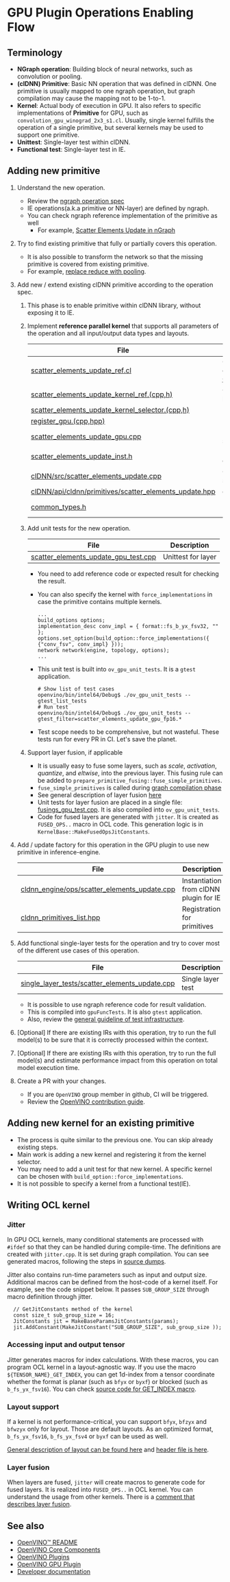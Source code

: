 # GPU Plugin Operations Enabling Flow

## Terminology

* **NGraph operation**: Building block of neural networks, such as convolution or pooling.
* **(clDNN) Primitive**: Basic NN operation that was defined in clDNN. One primitive is usually mapped to one ngraph operation, but graph compilation may cause the mapping not to be 1-to-1.
* **Kernel**: Actual body of execution in GPU. It also refers to specific implementations of **Primitive** for GPU, such as `convolution_gpu_winograd_2x3_s1.cl`. Usually, single kernel fulfills the operation of a single primitive, but several kernels may be used to support one primitive.
* **Unittest**: Single-layer test within clDNN.
* **Functional test**: Single-layer test in IE.

## Adding new primitive

1. Understand the new operation.
    * Review the [ngraph operation spec](https://github.com/openvinotoolkit/openvino/tree/master/docs/ops)
    * IE operations(a.k.a primitive or NN-layer) are defined by ngraph.
    * You can check ngraph reference implementation of the primitive as well
        * For example, [Scatter Elements Update in nGraph](https://github.com/openvinotoolkit/openvino/blob/master/src/core/reference/include/ngraph/runtime/reference/scatter_elements_update.hpp)

1. Try to find existing primitive that fully or partially covers this operation.
    * It is also possible to transform the network so that the missing primitive is covered from existing primitive.
    * For example, [replace reduce with pooling](https://github.com/openvinotoolkit/openvino/blob/23808f46f7b5d464fd649ad278f253eec12721b3/inference-engine/src/cldnn_engine/cldnn_engine.cpp#L205).

1. Add new / extend existing clDNN primitive according to the operation spec.
    1. This phase is to enable primitive within clDNN library, without exposing it to IE.
    1. Implement **reference parallel kernel** that supports all parameters of the operation and all input/output data types and layouts.

        | File | Description |
        |------|-------------|
        | [scatter_elements_update_ref.cl](https://github.com/openvinotoolkit/openvino/blob/master/src/plugins/intel_gpu/src/kernel_selector/cl_kernels/scatter_elements_update_ref.cl) | OpenCL Kernel body. For more detail, please see [How to write OCL kernel](#writing-ocl-kernel) section |
        | [scatter_elements_update_kernel_ref.(cpp,h)](https://github.com/openvinotoolkit/openvino/blob/master/src/plugins/intel_gpu/src/kernel_selector/kernels/scatter_update/scatter_elements_update_kernel_ref.cpp) | Counterpart of kernel body for host |
        | [scatter_elements_update_kernel_selector.(cpp,h)](https://github.com/openvinotoolkit/openvino/blob/master/src/plugins/intel_gpu/src/kernel_selector/kernels/scatter_update/scatter_elements_update_kernel_selector.cpp) | Kernel selector for a primitive |
        | [register_gpu.(cpp,hpp)](https://github.com/openvinotoolkit/openvino/blob/master/inference-engine/thirdparty/clDNN/src/gpu/register_gpu.cpp) | Primitive registration |
        | [scatter_elements_update_gpu.cpp](https://github.com/openvinotoolkit/openvino/blob/master/inference-engine/thirdparty/clDNN/src/gpu/scatter_elements_update_gpu.cpp) | Primitive registration, input spec |
        | [scatter_elements_update_inst.h](https://github.com/openvinotoolkit/openvino/blob/master/src/plugins/intel_gpu/src/graph/include/scatter_elements_update_inst.h) | Node type declaration for clDNN program |
        | [clDNN/src/scatter_elements_update.cpp](https://github.com/openvinotoolkit/openvino/blob/master/src/plugins/intel_gpu/src/graph/scatter_elements_update.cpp) | Code for scatter_elements_update_inst.h |
        | [clDNN/api/cldnn/primitives/scatter_elements_update.hpp](https://github.com/openvinotoolkit/openvino/blob/master/src/plugins/intel_gpu/include/intel_gpu/primitives/scatter_elements_update.hpp) | clDNN primitive definition |
        | [common_types.h](https://github.com/openvinotoolkit/openvino/blob/master/src/plugins/intel_gpu/src/kernel_selector/common_types.h) | Enum declaration for KernelType and arguments |

    1. Add unit tests for the new operation.

        | File | Description |
        |------|-------------|
        | [scatter_elements_update_gpu_test.cpp](https://github.com/openvinotoolkit/openvino/blob/master/src/plugins/intel_gpu/tests/test_cases/scatter_elements_update_gpu_test.cpp) | Unittest for layer |

        * You need to add reference code or expected result for checking the result.

        * You can also specify the kernel with `force_implementations` in case the primitive contains multiple kernels.
            ```
            ...
            build_options options;
            implementation_desc conv_impl = { format::fs_b_yx_fsv32, "" };
            options.set_option(build_option::force_implementations({ {"conv_fsv", conv_impl} }));
            network network(engine, topology, options);
            ...
            ```

        * This unit test is built into `ov_gpu_unit_tests`. It is a `gtest` application.
            ```
            # Show list of test cases
            openvino/bin/intel64/Debug$ ./ov_gpu_unit_tests --gtest_list_tests
            # Run test
            openvino/bin/intel64/Debug$ ./ov_gpu_unit_tests --gtest_filter=scatter_elements_update_gpu_fp16.*
            ```

        * Test scope needs to be comprehensive, but not wasteful. These tests run for every PR in CI. Let's save the planet.

    1. Support layer fusion, if applicable
        * It is usually easy to fuse some layers, such as *scale*, *activation*, *quantize*, and *eltwise*, into the previous layer. This fusing rule can be added to `prepare_primitive_fusing::fuse_simple_primitives`.
        * `fuse_simple_primitives` is called during [graph compilation phase](https://github.com/openvinotoolkit/openvino/blob/71c50c224964bf8c24378d16f015d74e2c1e1ce8/inference-engine/thirdparty/clDNN/src/program.cpp#L430)
        * See general description of layer fusion [here](https://docs.openvinotoolkit.org/latest/openvino_docs_IE_DG_supported_plugins_CL_DNN.html#optimizations)
        * Unit tests for layer fusion are placed in a single file: [fusings_gpu_test.cpp](https://github.com/openvinotoolkit/openvino/blob/master/inference-engine/thirdparty/clDNN/tests/test_cases/fusings_gpu_test.cpp). It is also compiled into `ov_gpu_unit_tests`.
        * Code for fused layers are generated with `jitter`. It is created as `FUSED_OPS..` macro in OCL code. This generation logic is in `KernelBase::MakeFusedOpsJitConstants`.

1. Add / update factory for this operation in the GPU plugin to use new primitive in inference-engine.

    | File | Description |
    |------|-------------|
    | [cldnn_engine/ops/scatter_elements_update.cpp](https://github.com/openvinotoolkit/openvino/blob/master/inference-engine/src/cldnn_engine/ops/scatter_elements_update.cpp) | Instantiation from clDNN plugin for IE |
    | [cldnn_primitives_list.hpp](https://github.com/openvinotoolkit/openvino/blob/master/inference-engine/src/cldnn_engine/cldnn_primitives_list.hpp) | Registration for primitives |

1. Add functional single-layer tests for the operation and try to cover most of the different use cases of this operation.

    | File | Description |
    |------|-------------|
    | [single_layer_tests/scatter_elements_update.cpp](https://github.com/openvinotoolkit/openvino/blob/master/src/plugins/intel_cpu/tests/functional/shared_tests_instances/single_layer_tests/scatter_elements_update.cpp) | Single layer test |

    * It is possible to use ngraph reference code for result validation.
    * This is compiled into `gpuFuncTests`. It is also `gtest` application.
    * Also, review the [general guideline of test infrastructure](https://github.com/openvinotoolkit/openvino/blob/master/docs/IE_PLUGIN_DG/PluginTesting.md).

1. [Optional] If there are existing IRs with this operation, try to run the full model(s) to be sure that it is correctly processed within the context.

1. [Optional] If there are existing IRs with this operation, try to run the full model(s) and estimate performance impact from this operation on total model execution time.

1. Create a PR with your changes.
    * If you are `OpenVINO` group member in github, CI will be triggered.
    * Review the [OpenVINO contribution guide](https://github.com/openvinotoolkit/openvino/blob/master/CONTRIBUTING.md).

## Adding new kernel for an existing primitive

* The process is quite similar to the previous one. You can skip already existing steps.
* Main work is adding a new kernel and registering it from the kernel selector.
* You may need to add a unit test for that new kernel. A specific kernel can be chosen with `build_option::force_implementations`.
* It is not possible to specify a kernel from a functional test(IE).

## Writing OCL kernel

### Jitter

In GPU OCL kernels, many conditional statements are processed with `#ifdef` so that they can be handled during compile-time. The definitions are created with `jitter.cpp`. It is set during graph compilation. You can see generated macros, following the steps in [source dumps](https://github.com/openvinotoolkit/openvino/blob/master/src/plugins/intel_gpu/docs/gpu_debug_utils.md#sources-dumps).

Jitter also contains run-time parameters such as input and output size.
Additional macros can be defined from the host-code of a kernel itself. For example, see the code snippet below. It passes `SUB_GROUP_SIZE` through macro definition through jitter.
```
  // GetJitConstants method of the kernel
  const size_t sub_group_size = 16;
  JitConstants jit = MakeBaseParamsJitConstants(params);
  jit.AddConstant(MakeJitConstant("SUB_GROUP_SIZE", sub_group_size ));
```

### Accessing input and output tensor

Jitter generates macros for index calculations. With these macros, you can program OCL kernel in a layout-agnostic way. If you use the macro `${TENSOR_NAME}_GET_INDEX`, you can get 1d-index from a tensor coordinate whether the format is planar (such as `bfyx` or `byxf`) or blocked (such as `b_fs_yx_fsv16`). You can check [source code for GET_INDEX macro](https://github.com/openvinotoolkit/openvino/blob/7f8d3aa63899a3e3362c95eb7d1b04a5899660bd/inference-engine/thirdparty/clDNN/kernel_selector/core/common/jitter.cpp#L313).

### Layout support

If a kernel is not performance-critical, you can support `bfyx`, `bfzyx` and `bfwzyx` only for layout. Those are default layouts. As an optimized format, `b_fs_yx_fsv16`, `b_fs_yx_fsv4` or `byxf` can be used as well.

[General description of layout can be found here](https://github.com/openvinotoolkit/openvino/blob/master/src/plugins/intel_gpu/docs/gpu_memory_formats.md) and [header file is here](https://github.com/openvinotoolkit/openvino/blob/master/inference-engine/thirdparty/clDNN/api/tensor.hpp).

### Layer fusion

When layers are fused, `jitter` will create macros to generate code for fused layers. It is realized into `FUSED_OPS..` in OCL kernel. You can understand the usage from other kernels.
There is a [comment that describes layer fusion](https://github.com/openvinotoolkit/openvino/blob/7f8d3aa63899a3e3362c95eb7d1b04a5899660bd/inference-engine/thirdparty/clDNN/kernel_selector/core/kernel_selector_params.h#L521).

## See also

 * [OpenVINO™ README](../../../../README.md)
 * [OpenVINO Core Components](../../../README.md)
 * [OpenVINO Plugins](../../README.md)
 * [OpenVINO GPU Plugin](../README.md)
 * [Developer documentation](../../../../docs/dev/index.md)